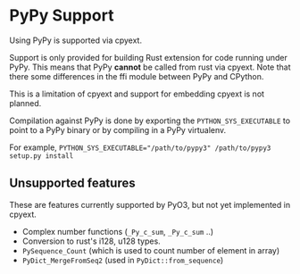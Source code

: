 # PyPy Support

Using PyPy is supported via cpyext.

Support is only provided for building Rust extension for code running under PyPy. This means that PyPy **cannot** be called from rust via cpyext. Note that there some differences in the ffi module between PyPy and CPython.

This is a limitation of cpyext and support for embedding cpyext is not planned.

Compilation against PyPy is done by exporting the `PYTHON_SYS_EXECUTABLE` to point to a PyPy binary or by compiling in a PyPy virtualenv.

For example, `PYTHON_SYS_EXECUTABLE="/path/to/pypy3" /path/to/pypy3 setup.py install`


## Unsupported features

These are features currently supported by PyO3, but not yet implemented in cpyext.

- Complex number functions (`_Py_c_sum`, `_Py_c_sum` ..)
- Conversion to rust's i128, u128 types.
- `PySequence_Count` (which is used to count number of element in array)
- `PyDict_MergeFromSeq2` (used in `PyDict::from_sequence`)
